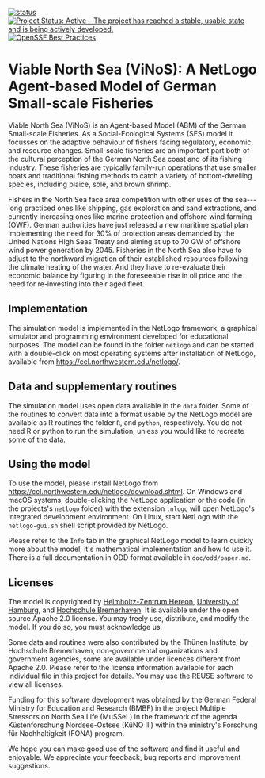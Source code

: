 <!--
SPDX-FileContributor: Carsten Lemmen <carsten.lemmen@hereon.de>
SPDX-FileCopyrightText: 2022-2023 Helmholtz-Zentrum hereon GmbH
SPDX-License-Identifier: CC0-1.0
-->

 [![status](https://joss.theoj.org/papers/84a737c77c6d676d0aefbcef8974b138/status.svg)](https://joss.theoj.org/papers/84a737c77c6d676d0aefbcef8974b138)
 [![Project Status: Active – The project has reached a stable, usable state and is being actively developed.](https://www.repostatus.org/badges/latest/active.svg)](https://www.repostatus.org/#active)
 [![OpenSSF Best Practices](https://bestpractices.coreinfrastructure.org/projects/7240/badge)](https://bestpractices.coreinfrastructure.org/projects/7240)


# Viable North Sea (ViNoS): A NetLogo Agent-based Model of German Small-scale Fisheries

Viable North Sea (ViNoS) is an Agent-based Model (ABM) of the German Small-scale Fisheries.  As a Social-Ecological Systems (SES) model it focusses on the adaptive behaviour of fishers facing regulatory, economic, and resource changes. Small-scale fisheries are an important part both of the cultural perception of the German North Sea coast and of its fishing industry. These fisheries are typically family-run operations that use smaller boats and traditional fishing methods to catch a variety of bottom-dwelling species, including plaice, sole, and brown shrimp.

Fishers in the North Sea face area competition with other uses of the sea---long practiced ones like shipping, gas exploration and sand extractions, and currently increasing ones like marine protection and offshore wind farming (OWF).  German authorities have just released a new maritime spatial plan implementing the need for 30% of protection areas demanded by the United Nations High Seas Treaty and aiming at up to 70 GW of offshore wind power generation by 2045.  Fisheries in the North Sea also have to adjust to the northward migration of their established resources following the climate heating of the water.  And they have to re-evaluate their economic balance by figuring in the foreseeable rise in oil price and the need for re-investing into their aged fleet.

## Implementation

The simulation model is implemented in the NetLogo framework, a graphical simulator and programming
environment developed for educational purposes.  The model can be found in the folder `netlogo` and
can be started with a double-click on most operating systems after installation of NetLogo,
available from https://ccl.northwestern.edu/netlogo/.

## Data and supplementary routines

The simulation model uses open data available in the `data` folder.  Some of the routines to convert
data into a format usable by the NetLogo model are available as R routines the folder `R`, and
`python`, respectively.   You do not need R or python to run the simulation, unless you would like
to recreate some of the data.

## Using the model

To use the model, please install NetLogo from https://ccl.northwestern.edu/netlogo/download.shtml.  On
Windows and macOS systems, double-clicking the NetLogo application or the code (in the projects's
`netlogo` folder) with the extension `.nlogo` will open NetLogo's integrated development environment.
On Linux, start NetLogo with the `netlogo-gui.sh` shell script provided by NetLogo.

Please refer to the `Info` tab in the graphical NetLogo model to learn quickly more about the model, it's
mathematical implementation and how to use it.  There is a full documentation in ODD format available in
`doc/odd/paper.md`.

## Licenses

The model is copyrighted by [Helmholtz-Zentrum Hereon](https://www.hereon.de), [University of Hamburg](https://www.uni-hamburg.de),
and [Hochschule Bremerhaven](https://www.hs-bremerhaven.de).  It is available under
the open source Apache 2.0 license.  You may freely use, distribute, and modify the model.  If you
do so, you must acknowledge us.

Some data and routines were also contributed by the Thünen Institute, by Hochschule Bremerhaven,
non-governmental organizations and government agencies, some are available under licences different
from Apache 2.0.  Please refer to the license information available for each individual file in
this project for details. You may use the REUSE software to view all licenses.

Funding for this software development was obtained by the German Federal Ministry for Education
and Research  (BMBF) in the project Multiple Stressors on North Sea Life (MuSSeL) in the
framework of the agenda Küstenforschung Nordsee-Ostsee (KüNO III) within the
ministry's Forschung für Nachhaltigkeit (FONA) program.

We hope you can make good use of the software and find it useful and enjoyable. We appreciate
your feedback, bug reports and improvement suggestions.
